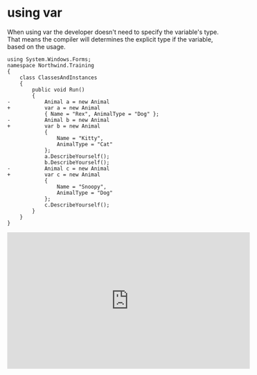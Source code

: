 ﻿# using var

When using var the developer doesn't need to specify the variable's type.  
That means the compiler will determines the explicit type if the variable, based on the usage.  
```csdiff
using System.Windows.Forms;
namespace Northwind.Training
{
    class ClassesAndInstances
    {
        public void Run()
        {
-           Animal a = new Animal
+           var a = new Animal
            { Name = "Rex", AnimalType = "Dog" };
-           Animal b = new Animal
+           var b = new Animal
            {
                Name = "Kitty",
                AnimalType = "Cat"
            };
            a.DescribeYourself();
            b.DescribeYourself();
-           Animal c = new Animal
+           var c = new Animal
            {
                Name = "Snoopy",
                AnimalType = "Dog"
            };
            c.DescribeYourself();
        }
    }
}
```

<iframe width="560" height="315" src="https://www.youtube.com/embed/z0aQ1d9MSnU?list=PL1DEQjXG2xnKI3TL-gsy91eXbh3ytOt6h" frameborder="0" allowfullscreen></iframe>
